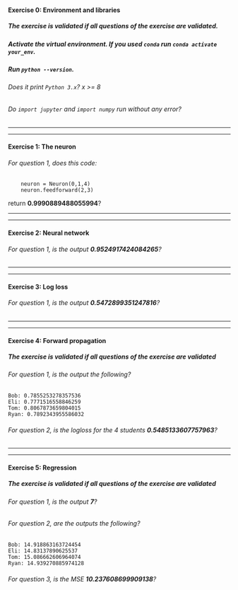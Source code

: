 #### Exercise 0: Environment and libraries

##### The exercise is validated if all questions of the exercise are validated.

##### Activate the virtual environment. If you used `conda` run `conda activate your_env`.

##### Run `python --version`.

###### Does it print `Python 3.x`? x >= 8

###### Do `import jupyter` and `import numpy` run without any error?

---

---

#### Exercise 1: The neuron

###### For question 1, does this code:

```
    neuron = Neuron(0,1,4)
    neuron.feedforward(2,3)
```

return **0.9990889488055994**?

---

---

#### Exercise 2: Neural network

###### For question 1, is the output **0.9524917424084265**?

---

---

#### Exercise 3: Log loss

###### For question 1, is the output **0.5472899351247816**?

---

---

#### Exercise 4: Forward propagation

##### The exercise is validated if all questions of the exercise are validated

###### For question 1, is the output the following?

```
Bob: 0.7855253278357536
Eli: 0.7771516558846259
Tom: 0.8067873659804015
Ryan: 0.7892343955586032
```

###### For question 2, is the logloss for the 4 students **0.5485133607757963**?

---

---

#### Exercise 5: Regression

##### The exercise is validated if all questions of the exercise are validated

###### For question 1, is the output **7**?

###### For question 2, are the outputs the following?

```
Bob: 14.918863163724454
Eli: 14.83137890625537
Tom: 15.086662606964074
Ryan: 14.939270885974128
```

###### For question 3, is the MSE **10.237608699909138**?
